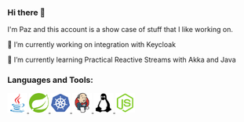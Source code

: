 ### Hi there 👋

I'm Paz and this account is a show case of stuff that I like working on.

🔭 I’m currently working on integration with Keycloak

🌱 I’m currently learning Practical Reactive Streams with Akka and Java

<h3 align="left">Languages and Tools:</h3>
<p align="left">
  <a href="https://www.w3schools.com/java/" target="_blank" rel="noreferrer">
    <img src="https://raw.githubusercontent.com/devicons/devicon/master/icons/java/java-original.svg" alt="Java" width="40" height="40"/>
  </a> 
  <a href="https://www.baeldung.com/spring-tutorial" target="_blank" rel="noreferrer"> 
    <img src="https://raw.githubusercontent.com/devicons/devicon/master/icons/spring/spring-original.svg" alt="Spring" width="40" height="40"/> 
  </a> 
  <a href="https://kubernetes.io/" target="_blank" rel="noreferrer"> 
    <img src="https://raw.githubusercontent.com/devicons/devicon/master/icons/kubernetes/kubernetes-plain.svg" alt="Kubernetes" width="40" height="40"/> 
  </a> 
  <a href="https://www.jenkins.io/" target="_blank" rel="noreferrer"> 
    <img src="https://raw.githubusercontent.com/devicons/devicon/master/icons/jenkins/jenkins-original.svg" alt="Jenkins" width="40" height="40"/> 
  </a> 
  <a href="https://www.redhat.com/en/technologies/linux-platforms/enterprise-linux" target="_blank" rel="noreferrer"> 
    <img src="https://raw.githubusercontent.com/devicons/devicon/master/icons/linux/linux-plain.svg" alt="Red Hat Enterprise Linux" width="40"       height="40"/> 
  </a> 
  <a href="https://nestjs.com/" target="_blank" rel="noreferrer"> 
    <img src="https://raw.githubusercontent.com/devicons/devicon/master/icons/nodejs/nodejs-original.svg" alt="Nest" width="40" height="40"/> 
  </a> 
</p>
